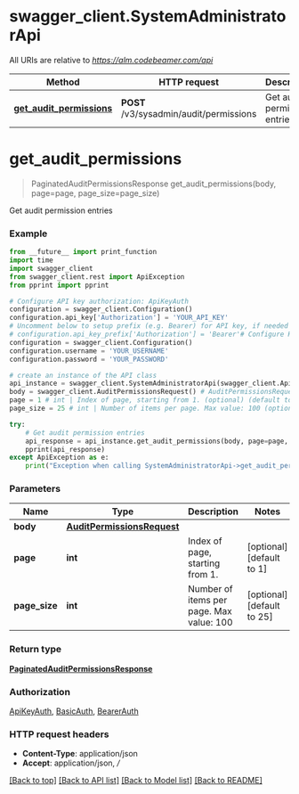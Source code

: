 # swagger_client.SystemAdministratorApi

All URIs are relative to *https://alm.codebeamer.com/api*

Method | HTTP request | Description
------------- | ------------- | -------------
[**get_audit_permissions**](SystemAdministratorApi.md#get_audit_permissions) | **POST** /v3/sysadmin/audit/permissions | Get audit permission entries

# **get_audit_permissions**
> PaginatedAuditPermissionsResponse get_audit_permissions(body, page=page, page_size=page_size)

Get audit permission entries

### Example
```python
from __future__ import print_function
import time
import swagger_client
from swagger_client.rest import ApiException
from pprint import pprint

# Configure API key authorization: ApiKeyAuth
configuration = swagger_client.Configuration()
configuration.api_key['Authorization'] = 'YOUR_API_KEY'
# Uncomment below to setup prefix (e.g. Bearer) for API key, if needed
# configuration.api_key_prefix['Authorization'] = 'Bearer'# Configure HTTP basic authorization: BasicAuth
configuration = swagger_client.Configuration()
configuration.username = 'YOUR_USERNAME'
configuration.password = 'YOUR_PASSWORD'

# create an instance of the API class
api_instance = swagger_client.SystemAdministratorApi(swagger_client.ApiClient(configuration))
body = swagger_client.AuditPermissionsRequest() # AuditPermissionsRequest | 
page = 1 # int | Index of page, starting from 1. (optional) (default to 1)
page_size = 25 # int | Number of items per page. Max value: 100 (optional) (default to 25)

try:
    # Get audit permission entries
    api_response = api_instance.get_audit_permissions(body, page=page, page_size=page_size)
    pprint(api_response)
except ApiException as e:
    print("Exception when calling SystemAdministratorApi->get_audit_permissions: %s\n" % e)
```

### Parameters

Name | Type | Description  | Notes
------------- | ------------- | ------------- | -------------
 **body** | [**AuditPermissionsRequest**](AuditPermissionsRequest.md)|  | 
 **page** | **int**| Index of page, starting from 1. | [optional] [default to 1]
 **page_size** | **int**| Number of items per page. Max value: 100 | [optional] [default to 25]

### Return type

[**PaginatedAuditPermissionsResponse**](PaginatedAuditPermissionsResponse.md)

### Authorization

[ApiKeyAuth](../README.md#ApiKeyAuth), [BasicAuth](../README.md#BasicAuth), [BearerAuth](../README.md#BearerAuth)

### HTTP request headers

 - **Content-Type**: application/json
 - **Accept**: application/json, */*

[[Back to top]](#) [[Back to API list]](../README.md#documentation-for-api-endpoints) [[Back to Model list]](../README.md#documentation-for-models) [[Back to README]](../README.md)

